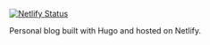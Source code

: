 [![Netlify Status](https://api.netlify.com/api/v1/badges/7e5f7eea-cc50-4922-b0cb-c4a3eb7b766a/deploy-status)](https://app.netlify.com/sites/ianeaster/deploys)

Personal blog built with Hugo and hosted on Netlify.